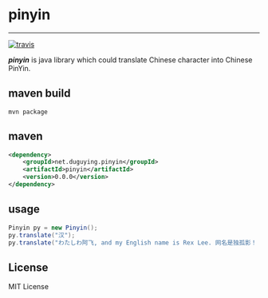 # pinyin #

----------

[![travis](https://travis-ci.org/duguying/pinyin.svg)](https://travis-ci.org/duguying/pinyin)

***pinyin*** is java library which could translate Chinese character into Chinese PinYin.

## maven build ##
```
mvn package
```

## maven

```xml
<dependency>
    <groupId>net.duguying.pinyin</groupId>
    <artifactId>pinyin</artifactId>
    <version>0.0.0</version>
</dependency>
```

## usage

```java
Pinyin py = new Pinyin();
py.translate("汉");
py.translate("わたしわ阿飞, and my English name is Rex Lee. 网名是独孤影！ ^_^。下面是一段多音分词歧义测试，这个人无伤无臭味。");
```

## License ##

MIT License
